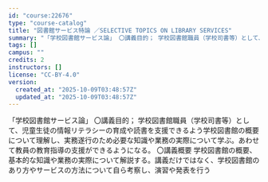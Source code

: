 ```yaml
---
id: "course:22676"
type: "course-catalog"
title: "図書館サービス特論 ／SELECTIVE TOPICS ON LIBRARY SERVICES"
summary: "「学校図書館サービス論」 〇講義目的； 学校図書館職員（学校司書等）として、児童生徒の情報リテラシーの育成や読書を支援できるよう学校図書館の概要について理解し、実務遂行のため必要な知識や業務の実際について学ぶ。あわせて教員の教育指導の支援が…"
tags: []
campus: ""
credits: 2
instructors: []
license: "CC-BY-4.0"
version:
  created_at: "2025-10-09T03:48:57Z"
  updated_at: "2025-10-09T03:48:57Z"
---
```

「学校図書館サービス論」 〇講義目的； 学校図書館職員（学校司書等）として、児童生徒の情報リテラシーの育成や読書を支援できるよう学校図書館の概要について理解し、実務遂行のため必要な知識や業務の実際について学ぶ。あわせて教員の教育指導の支援ができるようになる。 〇講義概要 学校図書館の概要、基本的な知識や業務の実際について解説する。講義だけではなく、学校図書館のあり方やサービスの方法について自ら考察し、演習や発表を行う
